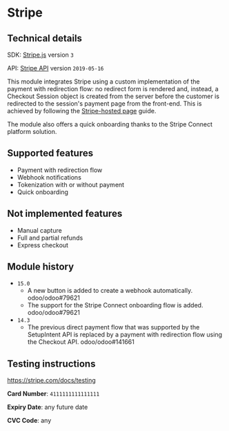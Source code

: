 # Stripe

## Technical details

SDK: [Stripe.js](https://stripe.com/docs/js) version `3`

API: [Stripe API](https://stripe.com/docs/api) version `2019-05-16`

This module integrates Stripe using a custom implementation of the payment with redirection flow: no
redirect form is rendered and, instead, a Checkout Session object is created from the server before
the customer is redirected to the session's payment page from the front-end. This is achieved by
following the [Stripe-hosted page](https://stripe.com/docs/checkout/quickstart) guide.

The module also offers a quick onboarding thanks to the Stripe Connect platform solution.

## Supported features

- Payment with redirection flow
- Webhook notifications
- Tokenization with or without payment
- Quick onboarding

## Not implemented features

- Manual capture
- Full and partial refunds
- Express checkout

## Module history

- `15.0`
  - A new button is added to create a webhook automatically. odoo/odoo#79621
  - The support for the Stripe Connect onboarding flow is added. odoo/odoo#79621
- `14.3`
  - The previous direct payment flow that was supported by the SetupIntent API is replaced by a
    payment with redirection flow using the Checkout API. odoo/odoo#141661

## Testing instructions

https://stripe.com/docs/testing

**Card Number**: `4111111111111111`

**Expiry Date**: any future date

**CVC Code**: any
